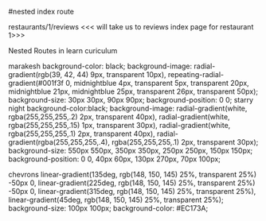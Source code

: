 #nested index route 

restaurants/1/reviews <<< will take us to reviews index page for restaurant 1>>>

Nested Routes in learn curiculum

marakesh
 background-color: black;
    background-image:
    radial-gradient(rgb(39, 42, 44) 9px, transparent 10px),
    repeating-radial-gradient(#001f3f 0, midnightblue 4px, transparent 5px, transparent 20px, midnightblue 21px, midnightblue 25px, transparent 26px, transparent 50px);
    background-size: 30px 30px, 90px 90px;
    background-position: 0 0;
starry night
    background-color:black;
background-image:
radial-gradient(white, rgba(255,255,255,.2) 2px, transparent 40px),
radial-gradient(white, rgba(255,255,255,.15) 1px, transparent 30px),
radial-gradient(white, rgba(255,255,255,.1) 2px, transparent 40px),
radial-gradient(rgba(255,255,255,.4), rgba(255,255,255,.1) 2px, transparent 30px);
background-size: 550px 550px, 350px 350px, 250px 250px, 150px 150px; 
background-position: 0 0, 40px 60px, 130px 270px, 70px 100px;

chevrons 
linear-gradient(135deg, rgb(148, 150, 145) 25%, transparent 25%) -50px 0,
    linear-gradient(225deg,  rgb(148, 150, 145) 25%, transparent 25%) -50px 0,
    linear-gradient(315deg, rgb(148, 150, 145) 25%, transparent 25%),
    linear-gradient(45deg, rgb(148, 150, 145) 25%, transparent 25%);
    background-size: 100px 100px;
    background-color: #EC173A;